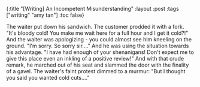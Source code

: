 {:title "[Writing] An Incompetent Misunderstanding"
 :layout :post
 :tags  ["writing" "amy tan"]
 :toc false}

The waiter put down his sandwich. The customer prodded it with a fork. "It's
bloody cold! You make me wait here for a full hour and I get it cold?!" And the
waiter was apologizing - you could almost see him kneeling on the ground. "I'm
sorry. So sorry sir...." And he was using the situation towards his advantage.
"I have had enough of your shenanigans! Don't expect me to give this place even
an inkling of a positive review!" And with that crude remark, he marched out of
his seat and slammed the door with the finality of a gavel. The waiter's faint
protest dimmed to a murmur: "But I thought you said you wanted cold cuts...."
